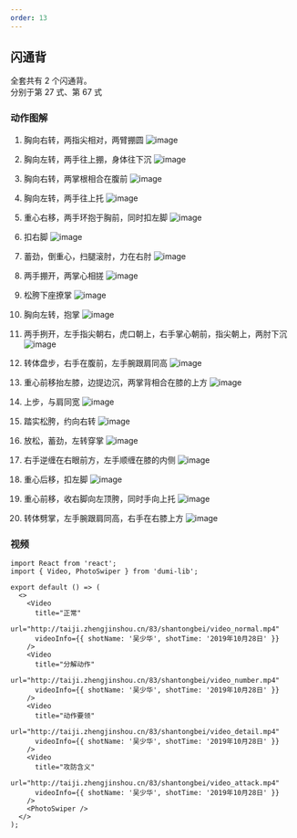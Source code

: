 ```yaml
---
order: 13
---
```


## 闪通背

全套共有 2 个闪通背。  
分别于第 27 式、第 67 式

### 动作图解

1. 胸向右转，两指尖相对，两臂掤圆
   ![image](http://taiji.zhengjinshou.cn/other/loading.png#imgId=83/shantongbei/141027.jpg)

2. 胸向左转，两手往上掤，身体往下沉
   ![image](http://taiji.zhengjinshou.cn/other/loading.png#imgId=83/shantongbei/141031.jpg)

3. 胸向右转，两掌根相合在腹前
   ![image](http://taiji.zhengjinshou.cn/other/loading.png#imgId=83/shantongbei/141035.jpg)

4. 胸向左转，两手往上托
   ![image](http://taiji.zhengjinshou.cn/other/loading.png#imgId=83/shantongbei/141100.jpg)

5. 重心右移，两手环抱于胸前，同时扣左脚
   ![image](http://taiji.zhengjinshou.cn/other/loading.png#imgId=83/shantongbei/141109.jpg)

6. 扣右脚
   ![image](http://taiji.zhengjinshou.cn/other/loading.png#imgId=83/shantongbei/141140.jpg)

7. 蓄劲，倒重心，扫腿滚肘，力在右肘
   ![image](http://taiji.zhengjinshou.cn/other/loading.png#imgId=83/shantongbei/141154.jpg)

8. 两手掤开，两掌心相搓
   ![image](http://taiji.zhengjinshou.cn/other/loading.png#imgId=83/shantongbei/141203.jpg)

9. 松胯下座撩掌
   ![image](http://taiji.zhengjinshou.cn/other/loading.png#imgId=83/shantongbei/141208.jpg)

10. 胸向左转，抱掌
    ![image](http://taiji.zhengjinshou.cn/other/loading.png#imgId=83/shantongbei/141213.jpg)

11. 两手挒开，左手指尖朝右，虎口朝上，右手掌心朝前，指尖朝上，两肘下沉
    ![image](http://taiji.zhengjinshou.cn/other/loading.png#imgId=83/shantongbei/141218.jpg)

12. 转体盘步，右手在腹前，左手腕跟肩同高
    ![image](http://taiji.zhengjinshou.cn/other/loading.png#imgId=83/shantongbei/141222.jpg)

13. 重心前移抬左膝，边提边沉，两掌背相合在膝的上方
    ![image](http://taiji.zhengjinshou.cn/other/loading.png#imgId=83/shantongbei/141228.jpg)

14. 上步，与肩同宽
    ![image](http://taiji.zhengjinshou.cn/other/loading.png#imgId=83/shantongbei/141233.jpg)

15. 踏实松胯，约向右转
    ![image](http://taiji.zhengjinshou.cn/other/loading.png#imgId=83/shantongbei/141236.jpg)

16. 放松，蓄劲，左转穿掌
    ![image](http://taiji.zhengjinshou.cn/other/loading.png#imgId=83/shantongbei/141240.jpg)

17. 右手逆缠在右眼前方，左手顺缠在膝的内侧
    ![image](http://taiji.zhengjinshou.cn/other/loading.png#imgId=83/shantongbei/141245.jpg)

18. 重心后移，扣左脚
    ![image](http://taiji.zhengjinshou.cn/other/loading.png#imgId=83/shantongbei/141253.jpg)

19. 重心前移，收右脚向左顶胯，同时手向上托
    ![image](http://taiji.zhengjinshou.cn/other/loading.png#imgId=83/shantongbei/141257.jpg)

20. 转体劈掌，左手腕跟肩同高，右手在右膝上方
    ![image](http://taiji.zhengjinshou.cn/other/loading.png#imgId=83/shantongbei/141303.jpg)

### 视频

```tsx | inline
import React from 'react';
import { Video, PhotoSwiper } from 'dumi-lib';

export default () => (
  <>
    <Video
      title="正常"
      url="http://taiji.zhengjinshou.cn/83/shantongbei/video_normal.mp4"
      videoInfo={{ shotName: '吴少华', shotTime: '2019年10月28日' }}
    />
    <Video
      title="分解动作"
      url="http://taiji.zhengjinshou.cn/83/shantongbei/video_number.mp4"
      videoInfo={{ shotName: '吴少华', shotTime: '2019年10月28日' }}
    />
    <Video
      title="动作要领"
      url="http://taiji.zhengjinshou.cn/83/shantongbei/video_detail.mp4"
      videoInfo={{ shotName: '吴少华', shotTime: '2019年10月28日' }}
    />
    <Video
      title="攻防含义"
      url="http://taiji.zhengjinshou.cn/83/shantongbei/video_attack.mp4"
      videoInfo={{ shotName: '吴少华', shotTime: '2019年10月28日' }}
    />
    <PhotoSwiper />
  </>
);
```
